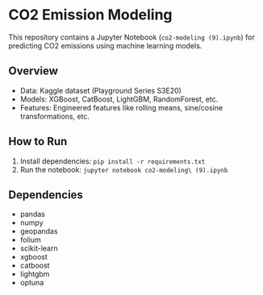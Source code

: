# CO2 Emission Modeling
This repository contains a Jupyter Notebook (`co2-modeling (9).ipynb`) for predicting CO2 emissions using machine learning models.

## Overview
- Data: Kaggle dataset (Playground Series S3E20)
- Models: XGBoost, CatBoost, LightGBM, RandomForest, etc.
- Features: Engineered features like rolling means, sine/cosine transformations, etc.

## How to Run
1. Install dependencies: `pip install -r requirements.txt`
2. Run the notebook: `jupyter notebook co2-modeling\ (9).ipynb`

## Dependencies
- pandas
- numpy
- geopandas
- folium
- scikit-learn
- xgboost
- catboost
- lightgbm
- optuna
